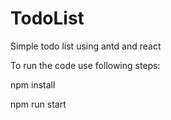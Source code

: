 # TodoList
Simple todo list using antd and react

To run the code use following steps:

npm install

npm run start
